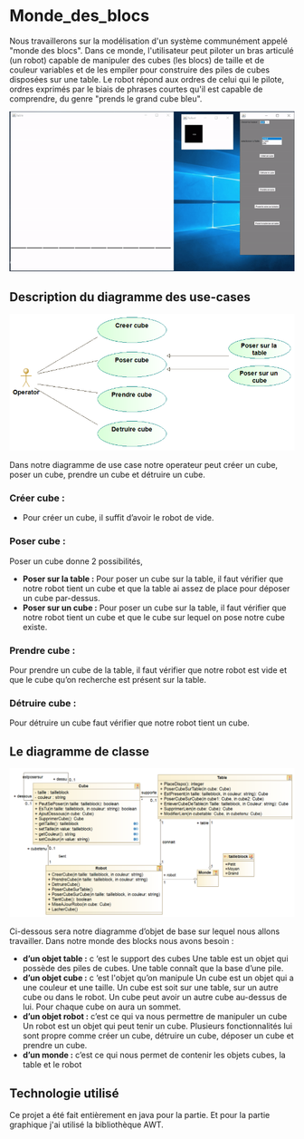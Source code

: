 # Monde_des_blocs

Nous travaillerons sur la modélisation d'un système communément appelé "monde des
blocs". Dans ce monde, l'utilisateur peut piloter un bras articulé (un robot) capable de
manipuler des cubes (les blocs) de taille et de couleur variables et de les empiler pour
construire des piles de cubes disposées sur une table. Le robot répond aux ordres de celui
qui le pilote, ordres exprimés par le biais de phrases courtes qu'il est capable de
comprendre, du genre "prends le grand cube bleu".


![Démonstration ](demo.gif)

## Description du diagramme des use-cases

![image diagramme use case](Use_Case_diagram.png)



Dans notre diagramme de use case notre operateur peut créer un cube, poser un cube, prendre un cube et
détruire un cube.

### **Créer cube :** 
* Pour créer un cube, il suffit d’avoir le robot de vide.
### **Poser cube :**
Poser un cube donne 2 possibilités,
 * **Poser sur la table :**
Pour poser un cube sur la table, il faut vérifier que notre robot tient un cube et que la table ai
assez de place pour déposer un cube par-dessus.
 * **Poser sur un cube :** 
Pour poser un cube sur la table, il faut vérifier que notre robot tient un cube et que le cube
sur lequel on pose notre cube existe.
### **Prendre cube :**
  Pour prendre un cube de la table, il faut vérifier que notre robot est vide et que le cube qu’on
recherche est présent sur la table.
### **Détruire cube :** 
  Pour détruire un cube faut vérifier que notre robot tient un cube.
  
  
  ## Le diagramme de classe
  
  ![image diagramme de classe](Class_diagram.png)
  
  Ci-dessous sera notre diagramme d’objet de base sur lequel nous allons travailler. Dans notre monde des
blocks nous avons besoin :
* **d’un objet table :** c ‘est le support des cubes
Une table est un objet qui possède des piles de cubes. Une table connaît que la base d’une
pile.
* **d’un objet cube :** c ‘est l'objet qu’on manipule
Un cube est un objet qui a une couleur et une taille. Un cube est soit sur une table, sur un
autre cube ou dans le robot. Un cube peut avoir un autre cube au-dessus de lui. Pour chaque cube on
aura un sommet.
* **d’un objet robot :** c’est ce qui va nous permettre de manipuler un cube
Un robot est un objet qui peut tenir un cube. Plusieurs fonctionnalités lui sont propre
comme créer un cube, détruire un cube, déposer un cube et prendre un cube.
* **d’un monde :** c’est ce qui nous permet de contenir les objets cubes, la table et le robot



## Technologie utilisé

Ce projet a été fait entièrement en java pour la partie. Et pour la partie graphique j'ai utilisé la bibliothèque AWT.
